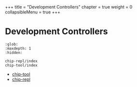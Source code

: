 +++
title = "Development Controllers"
chapter = true
weight = 0
collapsibleMenu = true
+++

# Development Controllers

```{toctree}
:glob:
:maxdepth: 1
:hidden:

chip-repl/index
chip-tool/index
```

-   [chip-tool](./chip-tool)
-   [chip-repl](./chip-repl)
